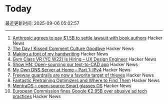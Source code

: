 # Today

最近更新时间: 2025-09-06 05:02:57

--- 
1. [Anthropic agrees to pay $1.5B to settle lawsuit with book authors](https://www.nytimes.com/2025/09/05/technology/anthropic-settlement-copyright-ai.html?unlocked_article_code=1.jk8.bTTt.Zir9wmtPaTp2&smid=url-share) Hacker News
2. [The Day I Kissed Comment Culture Goodbye](https://sustainableviews.substack.com/p/the-day-i-kissed-comment-culture) Hacker News
3. [Making a font of my handwriting](https://chameth.com/making-a-font-of-my-handwriting/) Hacker News
4. [Gym Class VR (YC W22) Is Hiring – UX Design Engineer](https://www.ycombinator.com/companies/gym-class-by-irl-studios/jobs/ywXHGBv-ux-design-engineer-senior-staff-principal) Hacker News
5. [Show HN: Open-sourcing our text-to-CAD app](https://github.com/Adam-CAD/CADAM) Hacker News
6. [My Own DNS Server at Home – Part 1: IPv4](https://jan.wildeboer.net/2025/08/My-DNS-Part-1/) Hacker News
7. [Freeway guardrails are now a favorite target of thieves](https://laist.com/news/transportation/guardrails-aluminum-theft) Hacker News
8. [Fantastic Pretraining Optimizers and Where to Find Them](https://arxiv.org/abs/2509.02046) Hacker News
9. [MentraOS – open-source Smart glasses OS](https://github.com/Mentra-Community/MentraOS) Hacker News
10. [European Commission fines Google €2.95B over abusive ad tech practices](https://ec.europa.eu/commission/presscorner/detail/en/ip_25_1992) Hacker News
